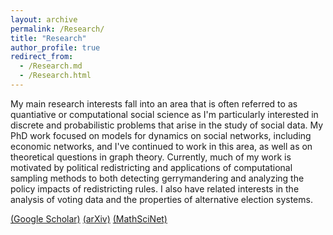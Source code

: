 ```yaml
---
layout: archive
permalink: /Research/
title: "Research"
author_profile: true
redirect_from: 
  - /Research.md
  - /Research.html
---
```


<!--
<div id="name" style="color:#00703C">
Research Papers
</div>
-->

<div id="main">
 <p> My main research interests fall into an area that is often referred to as quantiative or computational social science as I'm particularly interested in
 discrete and probabilistic problems that arise in the study of social data. My PhD work focused on models for dynamics on social networks, including economic networks, and I've continued 
to work in this area, as well as on theoretical questions in graph theory. Currently, much of my work is motivated by political redistricting and applications of 
computational sampling methods to both detecting gerrymandering and analyzing the policy impacts of redistricting rules. I also have related interests in the analysis of voting data
and the properties of alternative election systems.

<p> <a href ="https://scholar.google.com/citations?user=nE14CxwAAAAJ&hl=en"> (Google Scholar)</a> <a href="https://arxiv.org/search/?query=daryl+deford&searchtype=all&source=header"> (arXiv)</a> <a href="https://mathscinet.ams.org/mathscinet/MRAuthorID/1035607">(MathSciNet)</a> </p>


<!-- I am an Assistant Professor of Data Analytics in the Department of Mathematics and Statistics at Washington State University.  Previously, I was a postdoctoral associate at MIT (CSAIL)
 in the
 <a href="http://groups.csail.mit.edu/gdpgroup/">Geometric Data Processing
 Group</a>, working under <a href="http://people.csail.mit.edu/jsolomon/">
 Justin Solomon</a> and associated with the <a href="https://sites.tufts.edu/gerrymandr/">Metric Geometry and Gerrymandering Group</a> at MIT and Tufts, 
 working with <a href ="https://mduchin.math.tufts.edu/">Moon Duchin </a> and
<a href ="http://people.csail.mit.edu/jsolomon/"> Justin Solomon </a> on the mathematics of redistricting. 
 
  I earned my Ph.D. in mathematics at Dartmouth College under the supervision of 
 Dan Rockmore in 2018. My research interests tend towards applications of algebraic and combinatorial methods in 
data analysis.  -->

<!--
<ul>
<li><a href="CV_DeFord_academic.pdf"> Current CV </a>  </li>
<li> <a href="Research_topics.php"> Current Projects</a> </li>
<li> <a href="presentations.php">Recent Presentations</a> </li>
<li> <a href="data_code.php"> Software and Data</a> </li>


</ul>

-->
</p>
<!--
<hr>

 <h3> Croasdale Award  </h3>

In 2018, I won the <a href="https://graduate.dartmouth.edu/admissions-financial-aid/awards-grants/hannah-croasdale-award">
 Hannah Croasdale Award</a>, which is a college-wide award  awarded annually to the graduating PhD recipient who best exemplifies the qualities of a scholar.
An article from the graduate school focused on my research experiences can be found: <a href="https://graduate.dartmouth.edu/news/2018/06/hannah-t-croasdale-award-recipients-2018-daryl-deford-and-hai-qian"> here</a>.


https://www.cambridge.org/core/journals/political-analysis/article/abs/partisan-dislocation-a-precinctlevel-measure-of-representation-and-gerrymandering/C4EDEA9606F6BA2A17A9B5302F86DD43
-->

<hr>

<bold><H3> Research Articles</H3></bold>

<bold><H4> Data Science of Redistricting and Elections</H4></bold>
<ol>
	<li> <a href="https://arxiv.org/abs/2406.12167">Bounds and Bugs: The Limits of Symmetry Metrics to Detect Partisan Gerrymandering</a>, with E. Veomett, Election Law Journal, (2025). </li>
<li> <a href="https://arxiv.org/abs/2409.19017">Repetition effects in a Sequential Monte Carlo sampler</a>, with S. Cannon and M. Duchin, arXiv: 2409.19017, (2024). </li>

<li> <a href="https://link.springer.com/article/10.1007/s42001-023-00217-8">Multi-Balanced Redistricting</a>, with E. Kimsey and R. Zerr, Journal of Computational Social Science, (2023). </li> 
<li> <a href="https://arxiv.org/abs/2008.06930">Implementing partisan symmetry: Problems and paradoxes</a>, with N. Dhamankar, M. Duchin, V. Gupta, M.  McPike, G.  Schoenbach, K. W. Sim, Political Analysis, 31 (3), 305-324, (2023).</li>
<ul> 

<li> 
See also: <a href="https://web.archive.org/web/20211206065212id_/https://www.cambridge.org/core/services/aop-cambridge-core/content/view/37EC8A5DF300D216CA2F951C6E4226D6/S1047198721000474a.pdf/div-class-title-implementing-partisan-symmetry-a-response-to-a-response-div.pdf
">Implementing partisan symmetry: A Response to a Response</a>, with N. Dhamankar, M. Duchin, V. Gupta, M.  McPike, G.  Schoenbach, K. W. Sim, Political Analysis, (2023).</li>
</ul>

<li> <a href ="https://www.cambridge.org/core/journals/political-analysis/article/abs/partisan-dislocation-a-precinctlevel-measure-of-representation-and-gerrymandering/C4EDEA9606F6BA2A17A9B5302F86DD43
"> Partisan Dislocation: A Precinct-Level Measure of Representation and Gerrymandering</a>, with N. Eubank and J. Rodden, Political Analysis, 30(3), 403-425, (2022). </li>

<li> <a href="https://arxiv.org/abs/2012.04564">Empirical Sampling of Connected Graph Partitions for Redistricting</a> with L. Najt and J. Solomon, Physical Review E, 104, 064130, (2021). </li>
<li> <a href="https://arxiv.org/abs/1911.05725">
ReCombination: A family of Markov chains for redistricting</a>, with M. Duchin and J. Solomon, Harvard Data Science Review, 3(1), (2021). </li>
<li> <a href="https://arxiv.org/abs/2011.06049">Colorado in Context: Congressional Redistricting and Competing Fairness Criteria in Colorado</a>, with J. Clelland, H. Colgate, B. Malmskog, and F. Sancier-Barbosa, Journal of Computational Social Science, 5(1), 189-226, (2021).</li>
<li> <a href="https://arxiv.org/abs/2005.12731">
A Computational Approach to Measuring Vote Elasticity and Competitiveness</a>, with M. Duchin and J. Solomon, Statistics and Public Policy, 7(1), 69-86, (2020). </li>
<li> <a href="https://arxiv.org/abs/2005.12732">Mathematics of Nested Districts: The Case of Alaska</a>, with S. Caldera, M. Duchin, S. Gutenkust, and C. Nix, Statistics and Public Policy, 7(1), 39-51, (2020). </li>
<li> <a href="https://arxiv.org/abs/1908.08881">Complexity and Geometry of Sampling Connected Graph Partitions</a>, with L. Najt and J. Solomon, arXiv:1908.08881, (2019). </li>
<li> <a href="https://mggg.org/VA-criteria.pdf"> Redistricting Reform in Virginia: Districting Criteria in Context</a>, with M. Duchin, Virginia Policy Review, 12(2), 120-146, (2019). </li>


</ol>

<bold><H4> Statistics, Optimization, and Computation</H4></bold>
<ol>
<li><a href="https://arxiv.org/abs/2505.03992">Algorithmic Accountability in Small Data: Sample-Size-Induced Bias Within Classification Metrics</a>, with J. Briscoe, G. Kepler, and A. Gebremedhin, AISTATS25, (2025). </li>
<li> <a href="https://arxiv.org/abs/2303.02942">Does the first-serving team have
a structural advantage in pickleball?</a>, with S. Ethier, AMS Contemporary Mathematics Series, 
 (to appear 2024). </li>
<li> <a href="https://arxiv.org/abs/2101.02180">Maximum a Posteriori Inference of Random Dot Product Graphs via Conic Programming</a> with D. Wu and D. Palmer, SIAM Journal on Optimization (SIOPT), (2022). </li>
<li> <a href="https://arxiv.org/abs/2007.01428"> Medial Axis Isoperimetric Profiles</a>, with P. Zhang and J. Solomon, SGP'20 Computer Graphics Forum, 39(5), 1-13, (2020). </li>
<li> <a href="https://epubs.siam.org/doi/abs/10.1137/18M1215943"> Total Variation Isoperimetric Profiles</a>,
with H. Lavenant, Z. Schutzman, and J. Solomon, SIAM J. Appl.  Algebra Geometry, 3(4), 585-613, (2019). </li>
<li><a href="http://inmabb.criba.edu.ar/revuma/pdf/online-first/v59n2a02.pdf"> Cyclic Groups with the same Hodge Series</a>,
 with P. Doyle, Revista de la UMA, 59(2), 241-254, (2018).</li>
<li> <a href="http://www.mdpi.com/1099-4300/19/11/615">Random Walk Null Models for Time 
Series Data</a>, with K. Moore, Entropy, 19(11):615, (2017). </li>
<li> <a href="https://arxiv.org/abs/1710.02687">Fourier transforms on 
SL_2(Z/P^nZ) and related numerical experiments</a>, 
with B. Breen, J. Linehan, and D. Rockmore, arxiv: 1710.02687, (2017).</li>

<li><a href="icpp13.pdf"> Empirical Analysis of Space-Filling Curves for Scientific
 Computing Applications</a>, with
 A. Kalyanaraman, Proceedings of the 42nd International Conference of
 Parallel Processing, 170-179, (2013).</li>


</ol>


<bold><H4> Network Science and Combinatorial Graph Theory</H4></bold>
<ol>
<li> <a href="https://www.sciencedirect.com/science/article/pii/S0166218X23003943">Ranking Trees Based on Global Centrality Measures</a>, with A. Barghi, Discrete Applied Mathematics, 343, 231-257, (2024). </li> 
<li> <a href="https://www.mdpi.com/1999-4893/16/5/223">Stirling Numbers of Uniform Trees and Related Computational Experiments</a>, with A. Barghi, Algorithms,  16(5), (2023).  </li> 
<li> <a href="https://www.sciencedirect.com/science/article/pii/S0024379520301750?dgcid=author"> On the Spectrum of Finite Rooted Homogeneous Trees</a>, 
with D. Rockmore, Linear Algebra and Applications, 598, 165-185, (2020). </li>
<li> <a href="https://www.sciencedirect.com/science/article/pii/S0378437119311379?via%3Dihub"> Spectral Clustering Methods for Multiplex Networks</a>,
 with S. Pauls, Physica A, 121949, (2019).</li>
<li> <a href="http://arxiv.org/abs/1507.00695"> A new framework for dynamical models on multiplex networks</a>,
 with S. Pauls, Journal of Complex Networks, 6(3), 353-381, (2018).</li>
<li> <a href="https://link.springer.com/chapter/10.1007/978-3-319-72150-7_90"> Multiplex Dynamics on the World Trade Web</a>, Proc. 6th International
Conference on Complex Networks and Applications, Studies in Computational Intelligence, Springer, 1111-1123, (2018). </li>
<li> <a href="https://arxiv.org/abs/1611.02530">A Random Dot Product Model for Weighted Networks</a>, with D. Rockmore, arXiv:1611.02530, (2016).</li>

<li> <a href ="Enumerating_Rectangular_Tilings_v2.pdf"> Enumerating Tilings of Rectangles by Squares</a>,
  Journal of Combinatorics, 6(3), 339-351, (2015).</li>
<li><a href= "pulsated_fibonacci.pdf">Pulsated Fibonacci Sequences</a>,
 with K. Atanassov and A. Shannon, Fibonacci Quarterly (Conference Proceedings), 52(5), 22-27
(2014).  </li>
<li><a href= "DeFord_Enumerating_Distinct.pdf">Enumerating Distinct Chessboard Tilings</a>
, Fibonacci Quarterly (Conference Proceedings), 52(5), 102-116, (2014). </li>
<li><a href="http://msp.org/involve/2014/7-6/index.xhtml"> Seating Rearrangements on Arbitrary Graphs</a>, Involve, 7(6), 787-805, (2014). </li>
<li> <a href="http://fq.math.ca/51-3.html"> Counting Rearrangements on Generalized Wheel Graphs</a>, Fibonacci Quarterly, 51(3), 259-273, (2013).</li>


</ol>


<bold><H4> Expository Redistricting Articles</H4></bold>
<ol>
<li> <a href="http://digitaleditions.walsworthprintgroup.com/publication/?m=7656&i=823119&p=34&ver=html5"> Redistricting Graphics </a>, MAA Focus, 4(3), 35, (2024). </li>
<li> <a href="https://mggg.org/publications/political-geometry/17-DefordDuchin.pdf">Random Walks and the Universe of Districting Plans</a>, with M. Duchin,
 Book Chapter in <a href="https://mggg.org/gerrybook">Political Geography</a>, Birkhauser, (2022).</li>
<li><a href="https://www.tandfonline.com/doi/abs/10.1080/10724117.2019.1680187">Aftermath: The Ensemble Approach to Political Redistricting</a>, with J. Clelland and M. Duchin,
 MAA Math Horizons, 27(3), 34-35, (2020). </li>
</ol>


<bold><H3>Expert Reports for Redistricting Litigation</H3></bold>
<ol>
<li> <a href="https://www.wicourts.gov/courts/supreme/origact/docs/23ap1399_011224expertreportdeford.pdf"> Expert Report </a> for Wisconsin (2024)</li>
<ul>
<li>Analysis of the Wright Petitioners' state legislative maps in litigation before the Supreme Court of Wisconsin. </li>
</ul>
<li> <a href="https://www.pacourts.us/Storage/media/pdfs/20220125/201934-jan.24,2022-petitionersgressmanmathscience.pdf"> Expert Report (and rebuttal report)</a> for Pennsylvania (2022)</li>

<ul>
<li>Analysis of proposed Congressional redistricting plans for Pennsylvania on behalf of Citizen Mathematicians and Scientists in litigation before the Commonwealth Court. </li>
</ul>
<li> <a href="https://www.wicourts.gov/courts/supreme/origact/docs/expertrepdeford.pdf">Expert Report</a> (<a href="https://www.wicourts.gov/courts/supreme/origact/docs/expertdeford.pdf">and Rebuttal Report</a>) for Wisconsin (2021 and 2022)</li> 
<ul>
<li> Analysis of proposed Congressional and State Legislative redistricting plans for Wisconsin on behalf of Citizen Mathematicians and Scientists in litigation before the Supreme Court of Wisconsin. </li>
</ul>
<li><a href="https://coloradoincontext.wordpress.com/"> Analysis of Prospective Districts in Colorado</a> (2021)</li>
<ul>
<li> Reports comparing Colorado's Staff maps for Legislative and Congressional districts to a large ensemble of randomly generated maps. Uses 2020 precinct data and election data from 2016-2020. </li>
</ul>

</ol>

<bold><H3>Technical Reports and Amicus Briefs</H3></bold>
<ol>

<li><a href="https://www.supremecourt.gov/DocketPDF/21/21-1086/230272/20220718153650363_21-1086%2021-1087%20bsac%20Computational%20Redistricting%20Experts.pdf">
Amicus Brief of Computational Redistricting Experts</a>, with A. Becker and D. Gold, 
Merrill v. Milligan, United States Supreme Court,  (2022).</li>
<li><a href="https://docs.google.com/document/d/1KnIEVGlvVENFyZDrxJ2v5j6uEZyFrJT-M3qFufb8E9Q/edit?usp=sharing"> Applying GerryChain:
A User's Guide for Redistricting Problems</a> (2021)</li>
<ul>
<li> Description of modeling methodology for applying the ensemble method using GerryChain to analyze political redistricting problems. This guide was created by  
a team of research fellows that I supervised through the <a href="https://uwescience.github.io/DSSG2021-redistricting-website/">2021 UW Data Science for Social Good program</a>.
</li>
</ul>
<li><a href="https://mggg.org/VA-report.pdf"> Comparison of Districting Plans for the Virginia House of Delegates</a>,
with M. Duchin and J. Solomon, MGGG Technical Report, (2019).</li>
<li><a href="https://mggg.org/SCOTUS-MathBrief.pdf">
Amicus Brief of Mathematicians, Law Professors, and Students</a>, with M. Duchin and G. Charles et al., 
Rucho v. Common Cause, United States Supreme Court, (2019).</li>
<li> <a href="https://mggg.org/Chicago.pdf"> Study of Reform Proposals for Chicago City Council</a>, with M. Duchin et al., MGGG Technical Report, (2019). </li>
<li><a href="MCMC_Intro_plus.pdf"> 
Introduction to Discrete MCMC for Redistricting (with Scrabble)</a> (2019). </li>
<ul><li>A friendly and interactive introduction to discrete MCMC methods, concluding with
 applications to political redistricting.  Many of the motivating examples are explained
with Scrabble tiles. Accompanying Sage-interact widgets embedded on a webpage
 <a href="mcmc_intro.php">here</a> and also on 
<a href="https://github.com/drdeford/MCMC_Intro">GitHub</a>.    </li> </ul>
<li> <a href="GerryChain_Guide.pdf"> Building Ensembles of Graph Partitions</a>  (2019).</li>
<ul>
<li> This is a guide to GerryChain that walks through the engineering challenges
inherent in generating ensembles of districting plans. Contains numerous examples
and code snippets.  Frequently updated.  </li>
</ul>
<li> <a href="GerryDataGuide.pdf">Geospatial Data Preparation for 
GerryChain</a> (2019)</li>
<ul>
<li> Beginning to end description of the data preparation process
for building an annotated dual graph for GerryChain.   </li>
</ul>
<li><a href="http://math.wsu.edu/TRS"> An Application of the Permanent-Determinant Method:
 Computing the Z-index of Arbitrary Trees</a>,
WSU Technical Report Series #2013-2, (2013). </li>
</ol>

<hr>

<bold><H3> Media Coverage</H3></bold>

<ol>

<li><a href="https://news.wsu.edu/news/2024/10/28/deford-receives-university-of-chicago-outstanding-educator-award/"> 
	DeFord receives University of Chicago Outstanding Educator Award </a> (WSU CAS Staff, 2024). </li>

<ul><li> Announcement and brief interview about a teaching award.  </li></ul>


<li><a href="https://www.krem.com/video/sports/gonzaga/293-cebe7920-ace2-46f1-a0c2-78737727fee5">
Using statistics to help predict upsets in the NCAA Tournament</a> (B. Jones, KREM, 2024).</li>

<ul><li> Short video segment commenting on statistical models for predicting NCAA tournament winners and 
why upsets by lower seeded teams seem relatively common.  </li></ul>

<li><a href="https://thepickler.com/blogs/pickleball-blog/murmurs-taking-first-serve"> 
Taking the First Serve</a> (F. Cerabino, The Pickler, 2023).</li>
<ul><li> Discussion and commentary on my <a href="https://arxiv.org/abs/2303.02942">preprint</a> with 
Professor Stewart Either about first-server advantages in pickleball.  </li></ul>

<li><a href="https://www.quantamagazine.org/how-math-has-changed-the-shape-of-gerrymandering-20230601/">How Math Has Changed the Shape of Gerrymandering</a> (M. Orcutt, Quanta, 2023)</li>
<ul><li> Article about mathematical advances for studying political redistricting that discusses my work on ReCom in Virginia and Colorado. Interesting followup blog post by Dr. Dan Nexon with lots of comments <a href="https://www.lawyersgunsmoneyblog.com/2023/06/extreme-gerrymandering-and-the-purpose-of-elections">here</a>.   </li>
</ul>


<li><a href="https://www.sciline.org/elections/redistricting-tools-gerrymandering/"> Redistricting tools and gerrymandering</a> (S. Whitlock, AAAS SciLine, 2022)</li>
<ul><li> I was interviewed, along with with <a href="https://pol.illinois.edu/directory/profile/wendycho">Professor 
Wendy K. Tam Cho</a> and <a href="https://www.bu.edu/polisci/profile/maxwell-palmer/"> Professor Maxwell Palmer</a>, about computational tools for evaluating partisan gerrymandering.  </li>
</ul>


<li><a href="https://www.koaa.com/news/election-watch/new-districts-for-2022-midterms-in-part-thanks-to-math">
New districts for 2022 midterms, in part thanks to math</a> (A. Zimmerman, KOAA News, 2022)</li>

<ul><li> Brief article and  video interview with one of my collaborators <a href="https://malmskog.wordpress.com/about/"> Beth Malmskog</a> about our work in Colorado.  </li>
</ul>
<li><a href="http://www.math.wsu.edu/deford-PA-Supreme-Court.php">Pennsylvania Supreme Court relies on Daryl DeFord's Research</a> (T. Wagoner, WSU, 2022)</li>

<ul><li> Brief article highlighting the PA Supreme Court's reliance on my analysis in <a href="https://www.pacourts.us/2022-redistricting-opinions">their opinions</a> selecting a Congressional map in 2022.   </li>
</ul>
<li><a href="https://gazette.com/opinion/guest-column-redistricting-process-was-independent-and-fair/article_17e33394-7acf-11ec-8208-271f415462ac.html">Redistricting process was independent and fair </a> (C. Perez, The Gazette, 2022)</li>
<ul><li>Guest opinion piece referencing our contributions to Colorado's redistricting process.</li>
</ul>
<li><a href="https://www.colorado.edu/today/2021/09/30/can-math-make-redistricting-more-fair">Can Math Make Redistricting More Fair?</a> (D. Strain, CU Boulder Today, 2021)</li>

<ul> <li>News article interviewing a collaborator (<a href="https://www.colorado.edu/math/jeanne-clelland">Dr. Jeanne Clelland</a>) about <a href="https://coloradoincontext.wordpress.com/">our analysis</a> for the Colorado Redistricting Comission.</li>
</ul>
<li><a href="https://escience.washington.edu/data-science-for-social-good-computational-redistricting">
Data Science for Social Good Team Builds Tools to Support Fairness in Computational Redistricting</a> (E. Keller, UW ESciences Institute, 2021)</li>

<ul>
<li>Blog post from the UW EScience Institute about the Vote Redistricting summer program that was a part of the 2021 Data Science for Social Good. I was the faculty lead for this project. </li>
</ul>
<li><a href="https://news.wsu.edu/2021/05/06/open-source-tool-can-help-identify-gerrymandering-voting-maps/">Open source tool can help identify gerrymandering in voting maps</a> 
(S. Zaske, WSU News, 2021)</li>

<ul><li> Press release describing the results in <a href="https://arxiv.org/abs/1911.05725">
ReCombination: A family of Markov chains for redistricting</a>, with M. Duchin and J. Solomon, Harvard Data Science Review, 3(1), (2021).
</li>
</ul>
<li>
<a href="https://www.nytimes.com/2019/06/22/upshot/america-who-deserves-representation.html">People Who Can't Vote Still Count Politically in America. What if That Changes?</a> 
(E. Badger, NYT Upshot, 2019)</li>

<ul><li> Article on representation that discusses my unpublished analysis of potential impacts of CVAP-based population balancing. 
</li>
</ul>
<li>
<a href="https://slate.com/news-and-politics/2019/03/scotus-gerrymandering-case-mathematicians-brief-elena-kagan.html">The Supreme Court's Math Problem</a> 
(J. Ellenberg, Slate, 2019)</li>
<ul><li> Article about the oral argument in Rucho v. Common Cause that discusses the `mathematician's brief' for which I did the computational work. 
</li>
</ul>
<li> <a href="https://graduate.dartmouth.edu/news/2018/06/hannah-t-croasdale-award-recipients-2018-daryl-deford-and-hai-qian"> Hannah Croasdale Award</a> (A. Skinner, Dartmouth Graduate News, 2018)</li>
<ul><li> This article from the Dartmouth graduate school describes the research experiences that led to me winning the <a href="https://graduate.dartmouth.edu/admissions-financial-aid/awards-grants/hannah-croasdale-award">
 Hannah Croasdale Award</a>, in 2018. This is a college-wide award  awarded annually to the graduating PhD recipient who best exemplifies the qualities of a scholar.
</li>
</ul>


<li> <a href="https://graduate.dartmouth.edu/news/2017/06/teaching-award-2017-recipient-daryl-deford"> Graduate Teaching Award</a> (A. Skinner, Dartmouth Graduate News, 2017)</li>
<ul><li> This article from Dartmouth focuses on my teaching experiences as a graduate student, for which I was awarded the 2017 <a href="https://graduate.dartmouth.edu/admissions-financial-aid/awards-grants/teaching-award"> Dartmouth Graduate Teaching Award</a>, which is a college-wide recognition for exemplifying the qualities of a college educator. 
</li>
</ul>
</ol>

